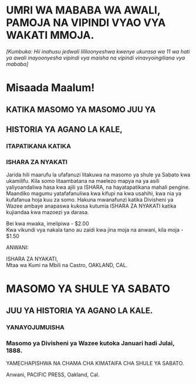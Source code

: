 # UMRI WA MABABA WA AWALI, PAMOJA NA VIPINDI VYAO VYA WAKATI MMOJA.

*[Kumbuka: Hii inahusu jedwali lililoonyeshwa kwenye ukurasa wa 11 wa hati ya awali inayoonyesha vipindi vya maisha na vipindi vinavyoingiliana vya mababa]*

# Misaada Maalum!
## KATIKA MASOMO YA MASOMO JUU YA
## HISTORIA YA AGANO LA KALE,
### ITAPATIKANA KATIKA
### ISHARA ZA NYAKATI

Jarida hili maarufu la ufafanuzi litakuwa na masomo ya shule ya Sabato kwa ukamilifu. Kila somo litaambatana na maelezo mapya na ya asili yaliyoandaliwa hasa kwa ajili ya ISHARA, na hayatapatikana mahali pengine. Maandiko magumu yatafafanuliwa kwa kifupi na kwa usahihi, kwa nia ya kufafanua hoja kuu za somo. Hakuna mwanafunzi katika Divisheni ya Wazee ambaye anapaswa kukosa kutumia ISHARA ZA NYAKATI katika kujiandaa kwa mazoezi ya darasa.

Bei kwa mwaka, imelipiwa - $2.00  
Kwa vikundi vya nakala tano au zaidi kwa jina moja na anwani, kila moja - $1.50

ANWANI:

ISHARA ZA NYAKATI,  
Mtaa wa Kumi na Mbili na Castro, OAKLAND, CAL.

# MASOMO YA SHULE YA SABATO
## JUU YA HISTORIA YA AGANO LA KALE.
### YANAYOJUMUISHA
### Masomo ya Divisheni ya Wazee kutoka Januari hadi Julai, 1888.
YAMECHAPISHWA NA CHAMA CHA KIMATAIFA CHA SHULE YA SABATO.

Anwani, PACIFIC PRESS, Oakland, Cal.